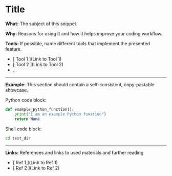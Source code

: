 # Title

**What:** The subject of this snippet.

**Why:** Reasons for using it and how it helps improve your coding workflow.

**Tools:** If possible, name different tools that implement the presented feature.

- [ Tool 1 ](Link to Tool 1)
- [ Tool 2 ](Link to Tool 2)
- ...

---

**Example:** This section should contain a self-consistent, copy-pastable showcase.

Python code block:
```python
def example_python_function():
    print("I am an example Python funxtion")
    return None
```

Shell code block:
```bash
cd test_dir
```

---

**Links:** References and links to used materials and further reading

- [ Ref 1 ](Link to Ref 1)
- [ Ref 2 ](Link to Ref 2)
